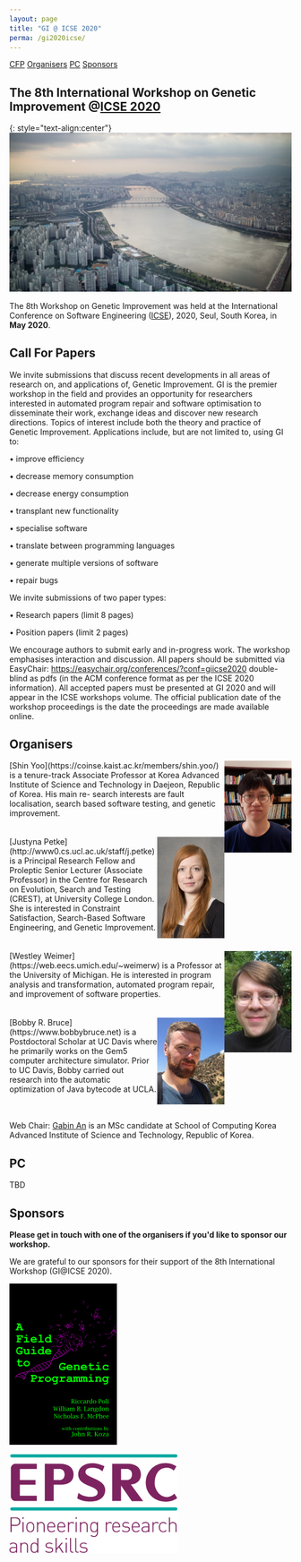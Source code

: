 ```yaml
---
layout: page
title: "GI @ ICSE 2020"
perma: /gi2020icse/
---
```


[CFP](#call-for-papers)
[Organisers](#organisers)
[PC](#pc)
[Sponsors](#sponsors) 

## **The 8th International Workshop on Genetic Improvement @[ICSE 2020](https://conf.researchr.org/home/icse-2020)**

{: style="text-align:center"}
![](./misc_images/icse2020.jpg)

The 8th Workshop on Genetic Improvement was held at the International Conference on Software Engineering ([ICSE](https://conf.researchr.org/home/icse-2020)), 2020, Seul, South Korea, in **May 2020**. 

## Call For Papers


We invite submissions that discuss recent developments in all areas of research on, and applications of, Genetic Improvement.
GI is the premier workshop in the field and provides an opportunity for researchers interested in automated program repair and software optimisation to disseminate their work, exchange ideas and discover new research directions.
Topics of interest include both the theory and practice of Genetic Improvement. Applications include, but are not limited to, using GI to:

• improve efficiency

• decrease memory consumption

• decrease energy consumption

• transplant new functionality

• specialise software

• translate between programming languages

• generate multiple versions of software

• repair bugs

We invite submissions of two paper types:

• Research papers (limit 8 pages)

• Position papers (limit 2 pages)

We encourage authors to submit early and in-progress work. The workshop emphasises interaction and discussion.
All papers should be submitted via EasyChair:
https://easychair.org/conferences/?conf=giicse2020
double-blind as pdfs (in the ACM conference format as per the ICSE 2020 information). 
All accepted papers must be presented at GI 2020 and will appear in the ICSE workshops volume. The official publication date of the workshop proceedings is the date the proceedings are made available online.

## Organisers

<img align="right"  alt="drawing" width="120px" src="./profile_images/shinyoo.png">
[Shin Yoo](https://coinse.kaist.ac.kr/members/shin.yoo/) is a tenure-track Associate Professor at Korea Advanced Institute of Science and Technology in Daejeon, Republic of Korea. His main re- search interests are fault localisation, search based software testing, and genetic improvement. 

<br>
<br>
<br>

<img align="right"  alt="drawing" width="120px" src="./profile_images/justyna.jpg">
[Justyna Petke](http://www0.cs.ucl.ac.uk/staff/j.petke) is a Principal Research Fellow and Proleptic Senior Lecturer (Associate Professor) in the Centre for Research on Evolution, Search and Testing (CREST), at University College London. She is interested in Constraint Satisfaction, Search-Based Software Engineering, and Genetic Improvement.

<br>
<br>
<br>

<img align="right"  alt="drawing" width="120px" src="./profile_images/westley.jpg">
[Westley Weimer](https://web.eecs.umich.edu/~weimerw) is a Professor at the University of Michigan. He is interested in program analysis and transformation, automated program repair, and improvement of software properties.


<br>
<br>
<br>

<img align="right"  alt="drawing" width="120px" src="./profile_images/bobby.jpg">
[Bobby R. Bruce](https://www.bobbybruce.net) is a Postdoctoral Scholar at UC Davis where he primarily works on the Gem5 computer architecture simulator. Prior to UC Davis, Bobby carried out research into the automatic optimization of Java bytecode at UCLA. 

<br>
<br>
<br>

Web Chair: [Gabin An](https://coinse.kaist.ac.kr/members/gabin/) is an MSc candidate at School of Computing Korea Advanced Institute of Science and Technology, Republic of Korea.

## PC

TBD

## Sponsors

**Please get in touch with one of the organisers if you'd like to sponsor our workshop.**

We are grateful to our sponsors for their support of the 8th International Workshop (GI@ICSE 2020).

![](./misc_images/a_field_guide_to_gp.png)

![](./misc_images/epsrc.png)
